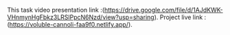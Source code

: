 This task video presentation link :(https://drive.google.com/file/d/1AJdKWK-VHnmynHgFbkz3LRSlPpcN6Nzd/view?usp=sharing).
Project live link : (https://voluble-cannoli-faa9f0.netlify.app/).
